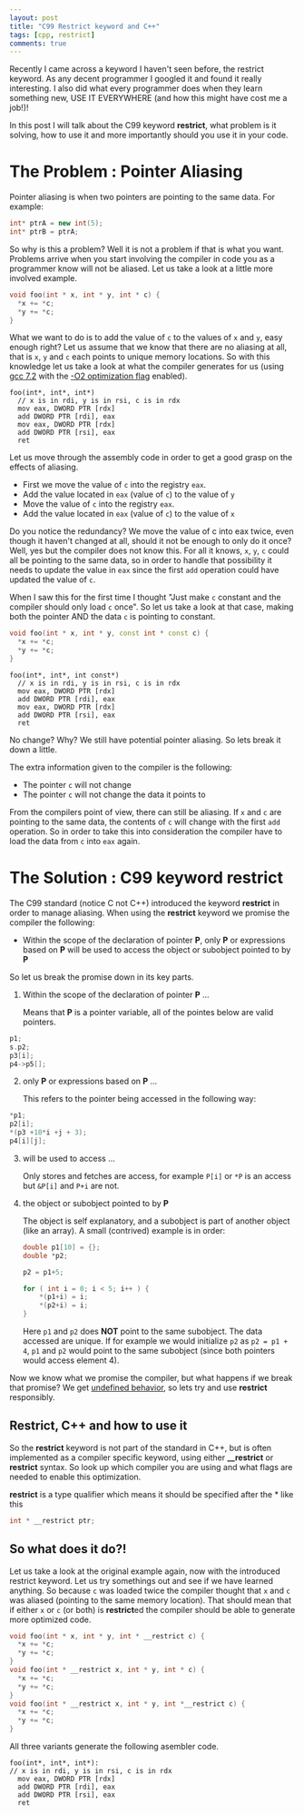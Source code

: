 ```yaml
---
layout: post
title: "C99 Restrict keyword and C++"
tags: [cpp, restrict]
comments: true
---
```

<!---
http://processors.wiki.ti.com/images/f/ff/Bartley%3DWiki_1.1%3DPerformance_Tuning_with_the_RESTRICT_Keyword.pdf
--->
Recently I came across a keyword I haven't seen before, the restrict keyword. As any decent programmer I googled it and found it really interesting. I also did what every programmer does when they learn something new, USE IT EVERYWHERE (and how this might have cost me a job!)!

In this post I will talk about the C99 keyword **restrict**, what problem is it solving, how to use it and more importantly should you use it in your code.

# The Problem : Pointer Aliasing

Pointer aliasing is when two pointers are pointing to the same data. For example:

```c++
int* ptrA = new int(5);
int* ptrB = ptrA;
```

So why is this a problem? Well it is not a problem if that is what you want. Problems arrive when you start involving the compiler in code you as a programmer know will not be aliased. Let us take a look at a little more involved example.

```c++
void foo(int * x, int * y, int * c) {
  *x += *c;
  *y += *c;
}
```

What we want to do is to add the value of `c` to the values of `x` and `y`, easy enough right? Let us assume that we know that there are no aliasing at all, that is `x`, `y` and `c` each points to unique memory locations. So with this knowledge let us take a look at what the compiler generates for us (using [gcc 7.2](https://gcc.gnu.org/onlinedocs/7.2.0/) with the [-O2 optimization flag](https://gcc.gnu.org/onlinedocs/gcc/Optimize-Options.html) enabled).

```x86asm
foo(int*, int*, int*)
  // x is in rdi, y is in rsi, c is in rdx
  mov eax, DWORD PTR [rdx]
  add DWORD PTR [rdi], eax
  mov eax, DWORD PTR [rdx]
  add DWORD PTR [rsi], eax
  ret
```

Let us move through the assembly code in order to get a good grasp on the effects of aliasing.

* First we move the value of `c` into the registry `eax`.
* Add the value located in `eax` (value of `c`) to the value of `y`
* Move the value of `c` into the registry `eax`.
* Add the value located in `eax` (value of `c`) to the value of `x`

Do you notice the redundancy? We move the value of c into eax twice, even though it haven't changed at all, should it not be enough to only do it once? Well, yes but the compiler does not know this. For all it knows, `x`, `y`, `c` could all be pointing to the same data, so in order to handle that possibility it needs to update the value in `eax` since the first `add` operation could have updated the value of `c`.

When I saw this for the first time I thought "Just make `c` constant and the compiler should only load `c` once". So let us take a look at that case, making both the pointer AND the data `c` is pointing to constant.

```c++
void foo(int * x, int * y, const int * const c) {
  *x += *c;
  *y += *c;
}
```

```x86asm
foo(int*, int*, int const*)
  // x is in rdi, y is in rsi, c is in rdx
  mov eax, DWORD PTR [rdx]
  add DWORD PTR [rdi], eax
  mov eax, DWORD PTR [rdx]
  add DWORD PTR [rsi], eax
  ret
```

No change? Why? We still have potential pointer aliasing. So lets break it down a little.

The extra information given to the compiler is the following:
* The pointer `c` will not change
* The pointer `c` will not change the data it points to

From the compilers point of view, there can still be aliasing. If `x` and `c` are pointing to the same data, the contents of `c` will change with the first `add` operation. So in order to take this into consideration the compiler have to load the data from `c` into `eax` again.

# The Solution : C99 keyword restrict

The C99 standard (notice C not C++) introduced the keyword **restrict** in order to manage aliasing. When using the **restrict** keyword we promise the compiler the following:

* Within the scope of the declaration of pointer **P**, only **P** or expressions based on **P** will be used to access the object or subobject pointed to by **P**

So let us break the promise down in its key parts.

1. Within the scope of the declaration of pointer **P** ...

   Means that **P** is a pointer variable, all of the pointes below are valid pointers.  
```c++
p1;
s.p2;
p3[i];
p4->p5[];
```
2. only **P** or expressions based on **P** ...

   This refers to the pointer being accessed in the following way:  
```c++
*p1;
p2[i];
*(p3 +10*i +j + 3);
p4[i][j];
```

3. will be used to access ...

   Only stores and fetches are access, for example `P[i]` or `*P` is an access but `&P[i]` and `P+i` are not.

4. the object or subobject pointed to by **P**
   
   The object is self explanatory, and a subobject is part of another object (like an array). A small (contrived) example is in order:
   ```c++
   double p1[10] = {};
   double *p2;

   p2 = p1+5;
   
   for ( int i = 0; i < 5; i++ ) {
       *(p1+i) = i;
       *(p2+i) = i;
   }
   ```
   Here `p1` and `p2` does **NOT** point to the same subobject. The data accessed are unique. If for example we would initialize `p2` as `p2 = p1 + 4`, `p1` and `p2` would point to the same subobject (since both pointers would access element 4).

Now we know what we promise the compiler, but what happens if we break that promise? We get [undefined behavior](https://en.wikipedia.org/wiki/Undefined_behavior), so lets try and use **restrict** responsibly.

## Restrict, C++ and how to use it

So the **restrict** keyword is not part of the standard in C++, but is often implemented as a compiler specific keyword, using either **__restrict** or **__restrict__** syntax. So look up which compiler you are using and what flags are needed to enable this optimization.

**restrict** is a type qualifier which means it should be specified after the * like this
```c++
int * __restrict ptr;
```

## So what does it do?!

Let us take a look at the original example again, now with the introduced restrict keyword. Let us try somethings out and see if we have learned anything. So because `c` was loaded twice the compiler thought that `x` and `c` was aliased (pointing to the same memory location). That should mean that if either `x` or `c` (or both) is **restrict**ed the compiler should be able to generate more optimized code.
```c++
void foo(int * x, int * y, int * __restrict c) {
  *x += *c;
  *y += *c;
}
void foo(int * __restrict x, int * y, int * c) {
  *x += *c;
  *y += *c;
}
void foo(int * __restrict x, int * y, int *__restrict c) {
  *x += *c;
  *y += *c;
}
```
All three variants generate the following asembler code.
```x86asm
foo(int*, int*, int*):
// x is in rdi, y is in rsi, c is in rdx
  mov eax, DWORD PTR [rdx]
  add DWORD PTR [rdi], eax
  add DWORD PTR [rsi], eax
  ret
```